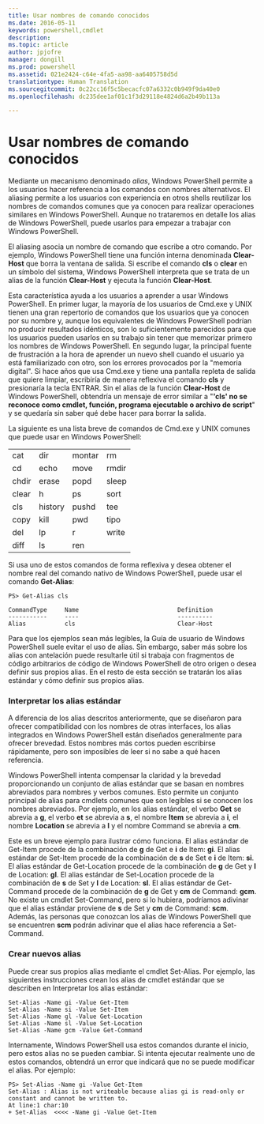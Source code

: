 ```yaml
---
title: Usar nombres de comando conocidos
ms.date: 2016-05-11
keywords: powershell,cmdlet
description: 
ms.topic: article
author: jpjofre
manager: dongill
ms.prod: powershell
ms.assetid: 021e2424-c64e-4fa5-aa98-aa6405758d5d
translationtype: Human Translation
ms.sourcegitcommit: 0c22cc16f5c5becacfc07a6332c0b949f9da40e0
ms.openlocfilehash: dc235dee1af01c1f3d29118e4824d6a2b49b113a

---
```


# <a name="using-familiar-command-names"></a>Usar nombres de comando conocidos
Mediante un mecanismo denominado *alias*, Windows PowerShell permite a los usuarios hacer referencia a los comandos con nombres alternativos. El aliasing permite a los usuarios con experiencia en otros shells reutilizar los nombres de comandos comunes que ya conocen para realizar operaciones similares en Windows PowerShell. Aunque no trataremos en detalle los alias de Windows PowerShell, puede usarlos para empezar a trabajar con Windows PowerShell.

El aliasing asocia un nombre de comando que escribe a otro comando. Por ejemplo, Windows PowerShell tiene una función interna denominada **Clear-Host** que borra la ventana de salida. Si escribe el comando **cls** o **clear** en un símbolo del sistema, Windows PowerShell interpreta que se trata de un alias de la función **Clear-Host** y ejecuta la función **Clear-Host**.

Esta característica ayuda a los usuarios a aprender a usar Windows PowerShell. En primer lugar, la mayoría de los usuarios de Cmd.exe y UNIX tienen una gran repertorio de comandos que los usuarios que ya conocen por su nombre y, aunque los equivalentes de Windows PowerShell podrían no producir resultados idénticos, son lo suficientemente parecidos para que los usuarios pueden usarlos en su trabajo sin tener que memorizar primero los nombres de Windows PowerShell. En segundo lugar, la principal fuente de frustración a la hora de aprender un nuevo shell cuando el usuario ya está familiarizado con otro, son los errores provocados por la "memoria digital". Si hace años que usa Cmd.exe y tiene una pantalla repleta de salida que quiere limpiar, escribiría de manera reflexiva el comando **cls** y presionaría la tecla ENTRAR. Sin el alias de la función **Clear-Host** de Windows PowerShell, obtendría un mensaje de error similar a "**'cls' no se reconoce como cmdlet, función, programa ejecutable o archivo de script**" y se quedaría sin saber qué debe hacer para borrar la salida.

La siguiente es una lista breve de comandos de Cmd.exe y UNIX comunes que puede usar en Windows PowerShell:

|||||
|-|-|-|-|
|cat|dir|montar|rm|
|cd|echo|move|rmdir|
|chdir|erase|popd|sleep|
|clear|h|ps|sort|
|cls|history|pushd|tee|
|copy|kill|pwd|tipo|
|del|lp|r|write|
|diff|ls|ren||

Si usa uno de estos comandos de forma reflexiva y desea obtener el nombre real del comando nativo de Windows PowerShell, puede usar el comando **Get-Alias**:

```
PS> Get-Alias cls

CommandType     Name                            Definition
-----------     ----                            ----------
Alias           cls                             Clear-Host
```

Para que los ejemplos sean más legibles, la Guía de usuario de Windows PowerShell suele evitar el uso de alias. Sin embargo, saber más sobre los alias con antelación puede resultarle útil si trabaja con fragmentos de código arbitrarios de código de Windows PowerShell de otro origen o desea definir sus propios alias. En el resto de esta sección se tratarán los alias estándar y cómo definir sus propios alias.

### <a name="interpreting-standard-aliases"></a>Interpretar los alias estándar
A diferencia de los alias descritos anteriormente, que se diseñaron para ofrecer compatibilidad con los nombres de otras interfaces, los alias integrados en Windows PowerShell están diseñados generalmente para ofrecer brevedad. Estos nombres más cortos pueden escribirse rápidamente, pero son imposibles de leer si no sabe a qué hacen referencia.

Windows PowerShell intenta compensar la claridad y la brevedad proporcionando un conjunto de alias estándar que se basan en nombres abreviados para nombres y verbos comunes. Esto permite un conjunto principal de alias para cmdlets comunes que son legibles si se conocen los nombres abreviados. Por ejemplo, en los alias estándar, el verbo **Get** se abrevia a **g**, el verbo **et** se abrevia a **s**, el nombre **Item** se abrevia a **i**, el nombre **Location** se abrevia a **l** y el nombre Command se abrevia a **cm**.

Este es un breve ejemplo para ilustrar cómo funciona. El alias estándar de Get-Item procede de la combinación de **g** de Get e **i** de Item: **gi**. El alias estándar de Set-Item procede de la combinación de **s** de Set e **i** de Item: **si**. El alias estándar de Get-Location procede de la combinación de **g** de Get y **l** de Location: **gl**. El alias estándar de Set-Location procede de la combinación de **s** de Set y **l** de Location: **sl**. El alias estándar de Get-Command procede de la combinación de **g** de Get y **cm** de Command: **gcm**. No existe un cmdlet Set-Command, pero si lo hubiera, podríamos adivinar que el alias estándar proviene de **s** de Set y **cm** de Command: **scm**. Además, las personas que conozcan los alias de Windows PowerShell que se encuentren **scm** podrán adivinar que el alias hace referencia a Set-Command.

### <a name="creating-new-aliases"></a>Crear nuevos alias
Puede crear sus propios alias mediante el cmdlet Set-Alias. Por ejemplo, las siguientes instrucciones crean los alias de cmdlet estándar que se describen en Interpretar los alias estándar:

```
Set-Alias -Name gi -Value Get-Item
Set-Alias -Name si -Value Set-Item
Set-Alias -Name gl -Value Get-Location
Set-Alias -Name sl -Value Set-Location
Set-Alias -Name gcm -Value Get-Command
```

Internamente, Windows PowerShell usa estos comandos durante el inicio, pero estos alias no se pueden cambiar. Si intenta ejecutar realmente uno de estos comandos, obtendrá un error que indicará que no se puede modificar el alias. Por ejemplo:

```
PS> Set-Alias -Name gi -Value Get-Item
Set-Alias : Alias is not writeable because alias gi is read-only or constant and cannot be written to.
At line:1 char:10
+ Set-Alias  <<<< -Name gi -Value Get-Item
```




<!--HONumber=Nov16_HO1-->


